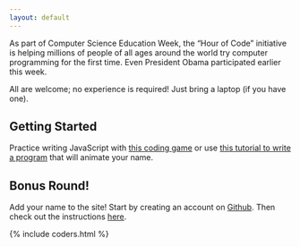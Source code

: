 ```yaml
---
layout: default
---
```


As part of Computer Science Education Week, the “Hour of Code” initiative is helping millions of people of all ages around the world try computer programming for the first time. Even President Obama participated earlier this week.

All are welcome; no experience is required! Just bring a laptop (if you have one).

## Getting Started

Practice writing JavaScript with [this coding game](http://hourofcode.com/code) or use [this tutorial to write a program](http://www.codecademy.com/goals/hour-of-code) that will animate your name.

## Bonus Round!

Add your name to the site! Start by creating an account on [Github](https://github.com). Then check out the instructions [here](addyourname.html).

{% include coders.html %}
